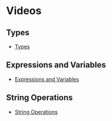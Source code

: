 # Videos

## Types

- [Types](https://d3c33hcgiwev3.cloudfront.net/LaS_WHYCRGakv1h2AoRmbw.processed/full/720p/index.mp4?Expires=1707696000&Signature=JG~QRzyFmOd1xkmG0mwM1eRC2tcPa1glDX9~lOE-c~XyFm-dxX8iot-uoUA-z~P3mzer-m1xSUjZlyp8DJktVrQ4MJE1fCnvyml1vqewutvkPjFqbwlShd5EmaWmkhUaW2VjP7s-AMOZhARNaHfyc4VPFDPUZ0z6d7IJF-i9TEo_&Key-Pair-Id=APKAJLTNE6QMUY6HBC5A)

## Expressions and Variables

- [Expressions and Variables](https://d3c33hcgiwev3.cloudfront.net/FgAWF1fcS1uJ2XUchUqFGQ.processed/full/720p/index.mp4?Expires=1707696000&Signature=hWLl0EGzok4puNTaGqaEBJD1P4Ds6-w4r2xAqgsjCjT6WWKz4JDXqUGOfuw~1fL-CknJ-m4m3FkKj9Ibxk5MSnQnD404cXm0gGWjJzy1nRW7i3lRf23RyIzB5XOTDwj1vwRWOFG40ryqD7IrkDuKIuS0r0RSvmD3Ib4DG3MLTLs_&Key-Pair-Id=APKAJLTNE6QMUY6HBC5A)

## String Operations

- [String Operations](https://d3c33hcgiwev3.cloudfront.net/PcoekUOSR5SKHpFDkueUXQ.processed/full/720p/index.mp4?Expires=1707696000&Signature=kkR6SpnR0RWSvITU97xozEY0f4P4Aho9MI-JeiIkNhjTkdaHZOoc6HVIVIBYhjLYQ5f5r6J9lp5PXzMDWx9rJxO2k8NQeMq1cWOZilEtCnggdvp-1Z98Wp0jzo-vLsIYV5nJqOZaiTh6VnQctS9fYXiNDTSEOj1ZN81wR6DIVPA_&Key-Pair-Id=APKAJLTNE6QMUY6HBC5A)